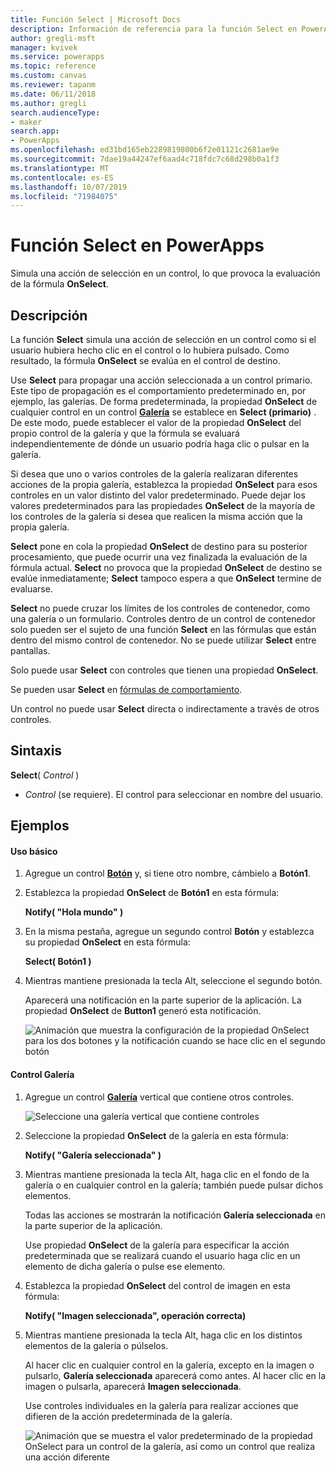 ```yaml
---
title: Función Select | Microsoft Docs
description: Información de referencia para la función Select en PowerApps, incluida la sintaxis
author: gregli-msft
manager: kvivek
ms.service: powerapps
ms.topic: reference
ms.custom: canvas
ms.reviewer: tapanm
ms.date: 06/11/2018
ms.author: gregli
search.audienceType:
- maker
search.app:
- PowerApps
ms.openlocfilehash: ed31bd165eb2289819800b6f2e01121c2681ae9e
ms.sourcegitcommit: 7dae19a44247ef6aad4c718fdc7c68d298b0a1f3
ms.translationtype: MT
ms.contentlocale: es-ES
ms.lasthandoff: 10/07/2019
ms.locfileid: "71984075"
---
```

# <a name="select-function-in-powerapps"></a>Función Select en PowerApps
Simula una acción de selección en un control, lo que provoca la evaluación de la fórmula **OnSelect**.

## <a name="description"></a>Descripción
La función **Select** simula una acción de selección en un control como si el usuario hubiera hecho clic en el control o lo hubiera pulsado. Como resultado, la fórmula **OnSelect** se evalúa en el control de destino.

Use **Select** para propagar una acción seleccionada a un control primario. Este tipo de propagación es el comportamiento predeterminado en, por ejemplo, las galerías. De forma predeterminada, la propiedad **OnSelect** de cualquier control en un control **[Galería](../controls/control-gallery.md)** se establece en **Select (primario)** . De este modo, puede establecer el valor de la propiedad **OnSelect** del propio control de la galería y que la fórmula se evaluará independientemente de dónde un usuario podría haga clic o pulsar en la galería.

Si desea que uno o varios controles de la galería realizaran diferentes acciones de la propia galería, establezca la propiedad **OnSelect** para esos controles en un valor distinto del valor predeterminado. Puede dejar los valores predeterminados para las propiedades **OnSelect** de la mayoría de los controles de la galería si desea que realicen la misma acción que la propia galería.

**Select** pone en cola la propiedad **OnSelect** de destino para su posterior procesamiento, que puede ocurrir una vez finalizada la evaluación de la fórmula actual. **Select** no provoca que la propiedad **OnSelect** de destino se evalúe inmediatamente; **Select** tampoco espera a que **OnSelect** termine de evaluarse.

**Select** no puede cruzar los límites de los controles de contenedor, como una galería o un formulario. Controles dentro de un control de contenedor solo pueden ser el sujeto de una función **Select** en las fórmulas que están dentro del mismo control de contenedor. No se puede utilizar **Select** entre pantallas.

Solo puede usar **Select** con controles que tienen una propiedad **OnSelect**.

Se pueden usar **Select** en [fórmulas de comportamiento](../working-with-formulas-in-depth.md).

Un control no puede usar **Select** directa o indirectamente a través de otros controles.

## <a name="syntax"></a>Sintaxis
**Select**( *Control* )

* *Control* (se requiere).  El control para seleccionar en nombre del usuario.

## <a name="examples"></a>Ejemplos

#### <a name="basic-usage"></a>Uso básico

1. Agregue un control **[Botón](../controls/control-button.md)** y, si tiene otro nombre, cámbielo a **Botón1**.

1. Establezca la propiedad **OnSelect** de **Botón1** en esta fórmula:

    **Notify( "Hola mundo" )**

1. En la misma pestaña, agregue un segundo control **Botón** y establezca su propiedad **OnSelect** en esta fórmula:

    **Select( Botón1 )**

1. Mientras mantiene presionada la tecla Alt, seleccione el segundo botón.

    Aparecerá una notificación en la parte superior de la aplicación. La propiedad **OnSelect** de **Button1** generó esta notificación.

    ![Animación que muestra la configuración de la propiedad OnSelect para los dos botones y la notificación cuando se hace clic en el segundo botón](media/function-select/basic-select.gif)

#### <a name="gallery-control"></a>Control Galería

1. Agregue un control **[Galería](../controls/control-gallery.md)** vertical que contiene otros controles.

    ![Seleccione una galería vertical que contiene controles](media/function-select/select-gallery.png)

2. Seleccione la propiedad **OnSelect** de la galería en esta fórmula:
 
    **Notify( "Galería seleccionada" )**

3. Mientras mantiene presionada la tecla Alt, haga clic en el fondo de la galería o en cualquier control en la galería; también puede pulsar dichos elementos.

    Todas las acciones se mostrarán la notificación **Galería seleccionada** en la parte superior de la aplicación.

    Use propiedad **OnSelect** de la galería para especificar la acción predeterminada que se realizará cuando el usuario haga clic en un elemento de dicha galería o pulse ese elemento.

5. Establezca la propiedad **OnSelect** del control de imagen en esta fórmula:

    **Notify( "Imagen seleccionada", operación correcta)**

6. Mientras mantiene presionada la tecla Alt, haga clic en los distintos elementos de la galería o púlselos.

    Al hacer clic en cualquier control en la galería, excepto en la imagen o pulsarlo, **Galería seleccionada** aparecerá como antes. Al hacer clic en la imagen o pulsarla, aparecerá **Imagen seleccionada**.
 
    Use controles individuales en la galería para realizar acciones que difieren de la acción predeterminada de la galería.

    ![Animación que se muestra el valor predeterminado de la propiedad OnSelect para un control de la galería, así como un control que realiza una acción diferente](media/function-select/gallery-select.gif)
